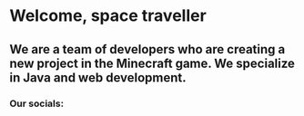 # Welcome, space traveller

## We are a team of developers who are creating a new project in the Minecraft game. We specialize in Java and web development.

### Our socials:
